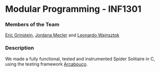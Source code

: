 # Modular Programming - INF1301

### Members of the Team

[Eric Grinstein](https://github.com/egrinstein), [Jordana Mecler](https://github.com/jordanamecler)
and [Leonardo Wajnsztok](https://github.com/leotok)

### Description
We made a fully functional, tested and instrumented Spider Solitaire in C, using the testing framework [Arcabouço](http://www.inf.puc-rio.br/~inf1301/software/arcaboucoteste_2_02.zip).
